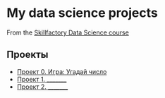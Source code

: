 # My data science projects
From the [Skillfactory Data Science course](https://skillfactory.ru/data-scientist)

## Проекты

* [Проект 0. Игра: Угадай число](https://github.com/IgorekFromRU/DS_Game/tree/main/project_0)
* [Проект 1. _______](https://github.com/IgorekFromRU/DS_Game/)
* [Проект 2. _______](https://github.com/IgorekFromRU/DS_Game/)